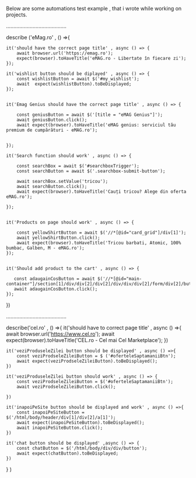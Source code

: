 Below are some automations test example , that i wrote  while working on projects.

.........................................

describe ('eMag.ro' , () =>{

    it('should have the correct page title' , async () => {
        await browser.url('https://emag.ro');
        expect(browser).toHaveTitle('eMAG.ro - Libertate în fiecare zi');
    });

    it('wishlist button should be diplayed' , async () => {
        const wishlistButton = await $('#my_wishlist');
        await  expect(wishlistButton).toBeDisplayed;
    });


    it('Emag Genius should have the correct page title' , async () => {
       
        const geniusButton = await $('[title = "eMAG Genius"]');
        await geniusButton.click();
        await expect(browser).toHaveTitle('eMAG genius: serviciul tău premium de cumpărături - eMAG.ro');


    });

    it('Search function should work' , async () => {
       
        const searchBox = await $('#searchboxTrigger');
        const searchButton = await $('.searchbox-submit-button');

        await searchBox.setValue('tricou');
        await searchButton.click();
        await expect(browser).toHaveTitle('Cauți tricou? Alege din oferta eMAG.ro');

    });


    it('Products on page should work' , async () => {

        const yellowShirtButton = await $('//*[@id="card_grid"]/div[1]');
        await yellowShirtButton.click();     
        await expect(browser).toHaveTitle('Tricou barbati, Atomic, 100% bumbac, Galben, M - eMAG.ro'); 
    });


    it('Should add product to the cart' , async () => {

       const adaugainCosButton = await $('//*[@id="main-container"]/section[1]/div/div[2]/div[2]/div/div/div[2]/form/div[2]/button[1]');
       await adaugainCosButton.click(); 
    });

})

.........................................

describe('cel.ro' , () =>{
    it('should have to correct page title' , async () =>{
        await browser.url('https://www.cel.ro');
        await expect(browser).toHaveTitle('CEL.ro - Cel mai Cel Marketplace');
    })

    it('veziProduseleZilei button should be displayed' , async () =>{
        const veziProdseleZileiButton = $ ('#oferteleSaptamaniiBtn');
        await expect(veziProdseleZileiButton).toBeDisplayed();
    })

    it('veziProduseleZilei button should work' , async () => {
        const veziProdseleZileiButton = $('#oferteleSaptamaniiBtn');
        await veziProdseleZileiButton.click();
        
    })
    
    it('inapoiPeSite button should be displayed and work' , async () =>{
        const inapoiPeSiteButton = $('/html/body/header/div[1]/div[2]/a[1]');
        await expect(inapoiPeSiteButton).toBeDisplayed();
        await inapoiPeSiteButton.click();
    })

    it('chat button should be displayed' ,async () => {
        const chatButton = $('/html/body/div/div/button');
        await expect(chatButton).toBeDisplayed;
    })

} )
